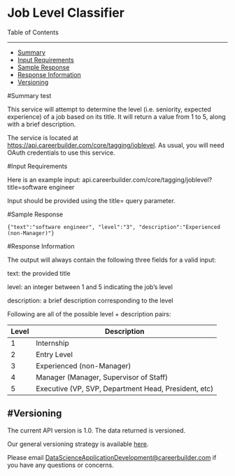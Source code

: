 Job Level Classifier
=================


Table of Contents
_______________

- [Summary](#summary)
- [Input Requirements](#input-requirements)
- [Sample Response](#sample-response)
- [Response Information](#response-information)
- [Versioning](#versioning)


#Summary
test
 
This service will attempt to determine the level (i.e. seniority, expected experience) of a job based on its title. It will return a value from 1 to 5, along with a brief description.
 
The service is located at https://api.careerbuilder.com/core/tagging/joblevel. As usual, you will need OAuth credentials to use this service.


#Input Requirements

 
Here is an example input:
api.careerbuilder.com/core/tagging/joblevel?title=software engineer
 
Input should be provided using the title= query parameter. 


#Sample Response

```
{"text":"software engineer", "level":"3", "description":"Experienced (non-Manager)"}
```

#Response Information


The output will always contain the following three fields for a valid input:
 
text: the provided title

level: an integer between 1 and 5 indicating the job’s level

description: a brief description corresponding to the level
 
Following are all of the possible level + description pairs:

| Level | Description                                          |
|-------|------------------------------------------------------|
| 1     | Internship                                           |
| 2     | Entry Level                                          |
| 3     | Experienced (non-Manager)                            |
| 4     | Manager (Manager, Supervisor of Staff)               |
| 5     | Executive (VP, SVP, Department Head, President, etc) |

#Versioning
-----------
The current API version is 1.0.  The data returned is versioned.

Our general versioning strategy is available [here](/Versioning.md).
 
Please email DataScienceApplicationDevelopment@careerbuilder.com if you have any questions or concerns.

